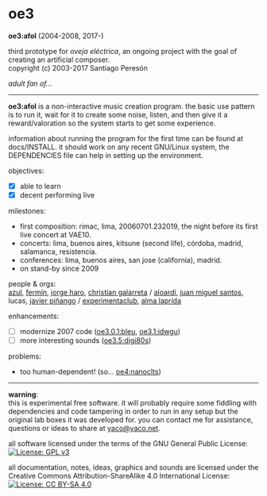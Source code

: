# oe3

**oe3:afol** (2004-2008, 2017-)

third prototype for _oveja eléctrica_, an ongoing project with the goal of creating an artificial composer.  
copyright (c) 2003-2017 Santiago Peresón

_adult fan of..._

-------

**oe3:afol** is a non-interactive music creation program. the basic use pattern is to run it, wait for it to create some noise, listen, and then give it a reward/valoration so the system starts to get some experience.

information about running the program for the first time can be found at docs/INSTALL. it should work on any recent GNU/Linux system, the DEPENDENCIES file can help in setting up the environment.

objectives:
- [x] able to learn
- [x] decent performing live

milestones:
- first composition: rimac, lima, 20060701.232019, the night before its first live concert at VAE10.
- concerts: lima, buenos aires, kitsune (second life), córdoba, madrid, salamanca, resistencia.
- conferences: lima, buenos aires, san jose (california), madrid.
- on stand-by since 2009

people & orgs:  
[azul](http://azuldemadrugada.tumblr.com), [fermín](http://blog.yaco.net/in-memoriam/), [jorge haro](http://www.jorgeharo.com.ar/), [christian galarreta](http://sajjra.net/chrs/) / [aloardí](http://www.aloardi.org/), [juan miguel santos](https://www.itba.edu.ar/la-universidad/docentes/juan-miguel-santos/), lucas, [javier piñango](http://www.experimentaclub.com/i_r_real.htm) / [experimentaclub](http://www.experimentaclub.com/fest08.htm), [alma laprida](http://almalaprida.com.ar/)

enhancements:
- [ ] modernize 2007 code ([oe3.0.1:bleu](https://github.com/yacosp/oe3/milestone/1), [oe3.1:idwgu](https://github.com/yacosp/oe3/milestone/2))
- [ ] more interesting sounds ([oe3.5:digi80s](https://github.com/yacosp/oe3/milestone/3))

problems:
- too human-dependent! (so... [oe4:nanoclts](https://github.com/yacosp/oe4))

-------

**warning**:  
this is experimental free software. it will probably require some fiddling with dependencies and code tampering in order to run in any setup but the original lab boxes it was developed for. you can contact me for assistance, questions or ideas to share at [yaco@yaco.net](mailto:yaco@yaco.net).

all software licensed under the terms of the GNU General Public License:  
[![License: GPL v3](https://img.shields.io/badge/License-GPL%20v3-blue.svg)](https://www.gnu.org/licenses/gpl-3.0)


all documentation, notes, ideas, graphics and sounds are licensed under the Creative Commons Attribution-ShareAlike 4.0 International License:  
[![License: CC BY-SA 4.0](https://img.shields.io/badge/License-CC%20BY--SA%204.0-lightgrey.svg)](https://creativecommons.org/licenses/by-sa/4.0/)
